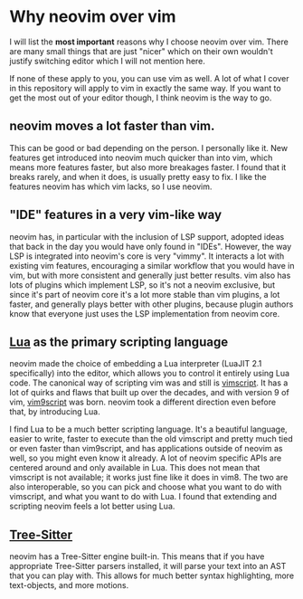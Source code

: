 # Why neovim over vim

I will list the **most important** reasons why I choose neovim over vim. There are many small things
that are just "nicer" which on their own wouldn't justify switching editor which I will not mention
here.

If none of these apply to you, you can use vim as well. A lot of what I cover in this repository
will apply to vim in exactly the same way. If you want to get the most out of your editor though,
I think neovim is the way to go.

## neovim moves a lot faster than vim.

This can be good or bad depending on the person. I personally like it. New features get introduced
into neovim much quicker than into vim, which means more features faster, but also more breakages
faster. I found that it breaks rarely, and when it does, is usually pretty easy to fix. I like the
features neovim has which vim lacks, so I use neovim.

## "IDE" features in a very vim-like way

neovim has, in particular with the inclusion of LSP support, adopted ideas that back in the day you
would have only found in "IDEs". However, the way LSP is integrated into neovim's core is very
"vimmy". It interacts a lot with existing vim features, encouraging a similar workflow that you
would have in vim, but with more consistent and generally just better results. vim also has lots of
plugins which implement LSP, so it's not a neovim exclusive, but since it's part of neovim core it's
a lot more stable than vim plugins, a lot faster, and generally plays better with other plugins,
because plugin authors know that everyone just uses the LSP implementation from neovim core.

## [Lua](https://luajit.org/luajit.html) as the primary scripting language

neovim made the choice of embedding a Lua interpreter (LuaJIT 2.1 specifically) into the editor,
which allows you to control it entirely using Lua code. The canonical way of scripting vim was and
still is [vimscript](https://en.wikipedia.org/wiki/Vim_(text_editor)#Vim_script). It has a lot of
quirks and flaws that built up over the decades, and with version 9 of vim,
[vim9script](https://vimhelp.org/vim9.txt.html) was born. neovim took a different direction even
before that, by introducing Lua.

I find Lua to be a much better scripting language. It's a beautiful language, easier to write,
faster to execute than the old vimscript and pretty much tied or even faster than vim9script, and
has applications outside of neovim as well, so you might even know it already. A lot of neovim
specific APIs are centered around and only available in Lua. This does not mean that vimscript is
not available; it works just fine like it does in vim8. The two are also interoperable, so you can
pick and choose what you want to do with vimscript, and what you want to do with Lua. I found that
extending and scripting neovim feels a lot better using Lua.

## [Tree-Sitter](https://tree-sitter.github.io/tree-sitter/)

neovim has a Tree-Sitter engine built-in. This means that if you have appropriate Tree-Sitter
parsers installed, it will parse your text into an AST that you can play with. This allows for much
better syntax highlighting, more text-objects, and more motions.

